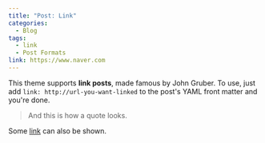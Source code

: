 ```yaml
---
title: "Post: Link"
categories:
  - Blog
tags:
  - link
  - Post Formats
link: https://www.naver.com
---
```


This theme supports **link posts**, made famous by John Gruber. To use, just add `link: http://url-you-want-linked` to the post's YAML front matter and you're done.

> And this is how a quote looks.

Some [link](http://www.naver.com) can also be shown.
